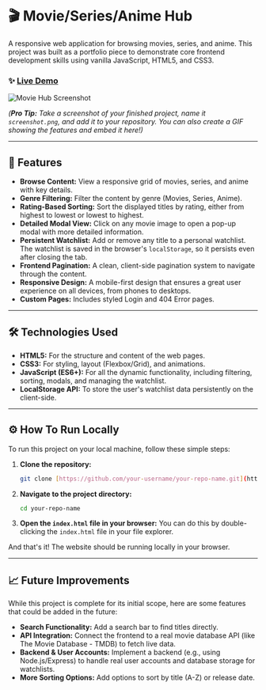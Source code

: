 # 🎬 Movie/Series/Anime Hub

A responsive web application for browsing movies, series, and anime. This project was built as a portfolio piece to demonstrate core frontend development skills using vanilla JavaScript, HTML5, and CSS3.

### ✨ [Live Demo](https://ephemeral-daifuku-906f3b.netlify.app/)


![Movie Hub Screenshot](<img width="1920" height="1080" alt="Screenshot (19)" src="https://github.com/user-attachments/assets/93a220aa-aa9c-45e3-821a-7e3e213e319f" />
)

*(**Pro Tip:** Take a screenshot of your finished project, name it `screenshot.png`, and add it to your repository. You can also create a GIF showing the features and embed it here!)*

---

## 🚀 Features

* **Browse Content:** View a responsive grid of movies, series, and anime with key details.
* **Genre Filtering:** Filter the content by genre (Movies, Series, Anime).
* **Rating-Based Sorting:** Sort the displayed titles by rating, either from highest to lowest or lowest to highest.
* **Detailed Modal View:** Click on any movie image to open a pop-up modal with more detailed information.
* **Persistent Watchlist:** Add or remove any title to a personal watchlist. The watchlist is saved in the browser's `localStorage`, so it persists even after closing the tab.
* **Frontend Pagination:** A clean, client-side pagination system to navigate through the content.
* **Responsive Design:** A mobile-first design that ensures a great user experience on all devices, from phones to desktops.
* **Custom Pages:** Includes styled Login and 404 Error pages.

---

## 🛠️ Technologies Used

* **HTML5:** For the structure and content of the web pages.
* **CSS3:** For styling, layout (Flexbox/Grid), and animations.
* **JavaScript (ES6+):** For all the dynamic functionality, including filtering, sorting, modals, and managing the watchlist.
* **LocalStorage API:** To store the user's watchlist data persistently on the client-side.

---

## ⚙️ How To Run Locally

To run this project on your local machine, follow these simple steps:

1.  **Clone the repository:**
    ```sh
    git clone [https://github.com/your-username/your-repo-name.git](https://github.com/your-username/your-repo-name.git)
    ```

2.  **Navigate to the project directory:**
    ```sh
    cd your-repo-name
    ```

3.  **Open the `index.html` file in your browser:**
    You can do this by double-clicking the `index.html` file in your file explorer.

And that's it! The website should be running locally in your browser.

---

## 📈 Future Improvements

While this project is complete for its initial scope, here are some features that could be added in the future:

* **Search Functionality:** Add a search bar to find titles directly.
* **API Integration:** Connect the frontend to a real movie database API (like The Movie Database - TMDB) to fetch live data.
* **Backend & User Accounts:** Implement a backend (e.g., using Node.js/Express) to handle real user accounts and database storage for watchlists.
* **More Sorting Options:** Add options to sort by title (A-Z) or release date.

